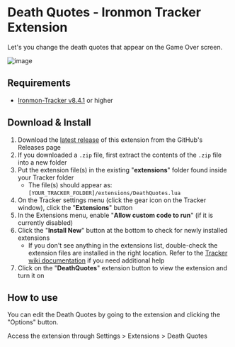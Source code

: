 # Death Quotes - Ironmon Tracker Extension
Let's you change the death quotes that appear on the Game Over screen.

![image](https://github.com/UTDZac/DeathQuotes-IronmonExtension/assets/4258818/68b9db1e-fa17-43ea-8299-1d8115deaea4)

## Requirements
- [Ironmon-Tracker v8.4.1](https://github.com/besteon/Ironmon-Tracker) or higher

## Download & Install
1) Download the [latest release](https://github.com/UTDZac/DeathQuotes-IronmonExtension/releases/latest) of this extension from the GitHub's Releases page
2) If you downloaded a `.zip` file, first extract the contents of the `.zip` file into a new folder
3) Put the extension file(s) in the existing "**extensions**" folder found inside your Tracker folder
   - The file(s) should appear as: `[YOUR_TRACKER_FOLDER]/extensions/DeathQuotes.lua`
4) On the Tracker settings menu (click the gear icon on the Tracker window), click the "**Extensions**" button
5) In the Extensions menu, enable "**Allow custom code to run**" (if it is currently disabled)
6) Click the "**Install New**" button at the bottom to check for newly installed extensions
   - If you don't see anything in the extensions list, double-check the extension files are installed in the right location. Refer to the [Tracker wiki documentation](https://github.com/besteon/Ironmon-Tracker/wiki/Tracker-Add-ons#install-and-setup-1) if you need additional help
7) Click on the "**DeathQuotes**" extension button to view the extension and turn it on

## How to use
You can edit the Death Quotes by going to the extension and clicking the "Options" button.

Access the extension through Settings > Extensions > Death Quotes
